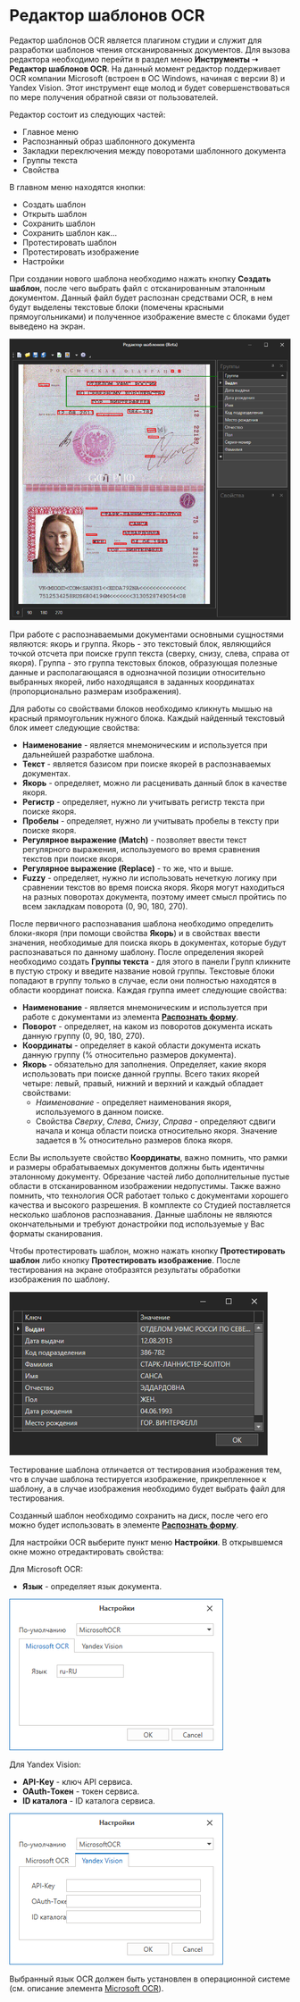# Редактор шаблонов OCR

Редактор шаблонов OCR является плагином студии и служит для разработки шаблонов чтения отсканированных документов. Для вызова редактора необходимо перейти в раздел меню **Инструменты ➝ Редактор шаблонов OCR**. На данный момент редактор поддерживает OCR компании Microsoft (встроен в ОС Windows, начиная с версии 8) и Yandex Vision. Этот инструмент еще молод и будет совершенствоваться по мере получения обратной связи от пользователей.&#x20;

Редактор состоит из следующих частей:

* Главное меню
* Распознанный образ шаблонного документа
* Закладки переключения между поворотами шаблонного документа
* Группы текста
* Свойства

В главном меню находятся кнопки:

* Создать шаблон
* Открыть шаблон
* Сохранить шаблон
* Сохранить шаблон как...
* Протестировать шаблон
* Протестировать изображение
* Настройки

При создании нового шаблона необходимо нажать кнопку **Создать шаблон**, после чего выбрать файл с отсканированным эталонным документом. Данный файл будет распознан средствами OCR, в нем будут выделены текстовые блоки (помечены красными прямоугольниками) и полученное изображение вместе с блоками будет выведено на экран.

![](<../../.gitbook/assets/image (249).png>)

При работе с распознаваемыми документами основными сущностями являются: якорь и группа. Якорь - это текстовый блок, являющийся точкой отсчета при поиске групп текста (сверху, снизу, слева, справа от якоря). Группа - это группа текстовых блоков, образующая полезные данные и располагающаяся в однозначной позиции относительно выбранных якорей, либо находящаяся в заданных координатах (пропорционально размерам изображения).

Для работы со свойствами блоков необходимо кликнуть мышью на красный прямоугольник нужного блока. Каждый найденный текстовый блок имеет следующие свойства:

* **Наименование** - является мнемоническим и используется при дальнейшей разработке шаблона.
* **Текст** - является базисом при поиске якорей в распознаваемых документах.
* **Якорь** - определяет, можно ли расценивать данный блок в качестве якоря.
* **Регистр** - определяет, нужно ли учитывать регистр текста при поиске якоря.
* **Пробелы** - определяет, нужно ли учитывать пробелы в тексту при поиске якоря.
* **Регулярное выражение (Match)** - позволяет ввести текст регулярного выражения, используемого во время сравнения текстов при поиске якоря. 
* **Регулярное выражение (Replace)** - то же, что и выше. 
* **Fuzzy** - определяет, нужно ли использовать нечеткую логику при сравнении текстов во время поиска якоря. Якоря могут находиться на разных поворотах документа, поэтому имеет смысл пройтись по всем закладкам поворота (0, 90, 180, 270).

После первичного распознавания шаблона необходимо определить блоки-якоря (при помощи свойства **Якорь**) и в свойствах ввести значения, необходимые для поиска якорь в документах, которые будут распознаваться по данному шаблону. После определения якорей необходимо создать **Группы текста** - для этого в панели Групп кликните в пустую строку и введите название новой группы. Текстовые блоки попадают в группу только в случае, если они полностью находятся в области координат поиска. Каждая группа имеет следующие свойства:

* **Наименование** - является мнемоническим и используется при работе с документами из элемента [**Распознать форму**](https://docs.primo-rpa.ru/primo-rpa/g_elements/osnovnye-elementy/els_ocr/ocr_form_recog).
* **Поворот** - определяет, на каком из поворотов документа искать данную группу (0, 90, 180, 270).
* **Координаты** - определяет в какой области документа искать данную группу (% относительно размеров документа). 
* **Якорь** - обязательно для заполнения. Определяет, какие якоря использовать при поиске данной группы. Всего таких якорей четыре: левый, правый, нижний и верхний и каждый обладает свойствами:
     * *Наименование* - определяет наименования якоря, используемого в данном поиске.
     * Свойства *Сверху*, *Слева*, *Снизу*, *Справа* - определяют сдвиги начала и конца области поиска относительно якоря. Значение задается в % относительно размеров блока якоря.&#x20;

Если Вы используете свойство **Координаты**, важно помнить, что рамки и размеры обрабатываемых документов должны быть идентичны эталонному документу. Обрезание частей либо дополнительные пустые области в отсканированном изображении недопустимы. Также важно помнить, что технология OCR работает только с документами хорошего качества и высокого разрешения. В комплекте со Студией поставляется несколько шаблонов распознавания. Данные шаблоны не являются окончательными и требуют донастройки под используемые у Вас форматы сканирования.

Чтобы протестировать шаблон, можно нажать кнопку **Протестировать шаблон** либо кнопку **Протестировать изображение**. После тестирования на экране отобразятся результаты обработки изображения по шаблону.

![](<../../.gitbook/assets/image (312).png>)

Тестирование шаблона отличается от тестирования изображения тем, что в случае шаблона тестируется изображение, прикрепленное к шаблону, а в случае изображения необходимо будет выбрать файл для тестирования.

Созданный шаблон необходимо сохранить на диск, после чего его можно будет использовать в элементе [**Распознать форму**](https://docs.primo-rpa.ru/primo-rpa/g_elements/osnovnye-elementy/els_ocr/ocr_form_recog).

Для настройки OCR выберите пункт меню **Настройки**. В открывшемся окне можно отредактировать свойства:

Для Microsoft OCR:

* **Язык** - определяет язык документа.

![](<../../.gitbook/assets/image (601).png>)

Для Yandex Vision:

* **API-Key** - ключ API сервиса.
* **OAuth-Токен** - токен сервиса.
* **ID каталога** - ID каталога сервиса.

![](<../../.gitbook/assets/image (525).png>)

Выбранный язык OCR должен быть установлен в операционной системе (см. описание элемента [Microsoft OCR](../../g\_elements/el\_basic/els\_ocr/el\_ocr\_microsoft.md)).
